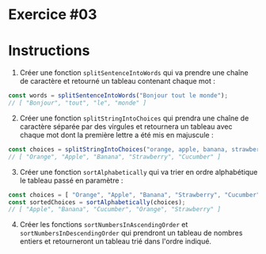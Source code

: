 # Exercice #03


# Instructions

1. Créer une fonction `splitSentenceIntoWords` qui va prendre une chaîne de caractère et retourné un tableau contenant chaque mot :
```js
const words = splitSentenceIntoWords("Bonjour tout le monde");
// [ "Bonjour", "tout", "le", "monde" ]
``` 
2. Créer une fonction `splitStringIntoChoices` qui prendra une chaîne de caractère séparée par des virgules et retournera un tableau avec chaque mot dont la première lettre a été mis en majuscule :
```js
const choices = splitStringIntoChoices("orange, apple, banana, strawberry, cucumber");
// [ "Orange", "Apple", "Banana", "Strawberry", "Cucumber" ]
```
3. Créer une fonction `sortAlphabetically` qui va trier en ordre alphabétique le tableau passé en paramètre :
```js
const choices = [ "Orange", "Apple", "Banana", "Strawberry", "Cucumber" ];
const sortedChoices = sortAlphabetically(choices);
// [ "Apple", "Banana", "Cucumber", "Orange", "Strawberry" ]
```
4. Créer les fonctions `sortNumbersInAscendingOrder` et `sortNumbersInDescendingOrder` qui prendront un tableau de nombres entiers et retourneront un tableau trié dans l'ordre indiqué.
